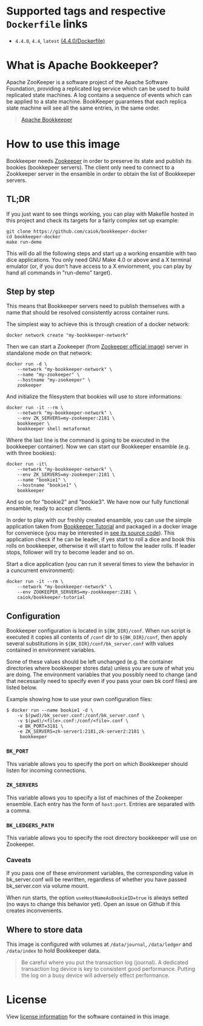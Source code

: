 # Supported tags and respective `Dockerfile` links

* `4.4.0`, `4.4`, `latest` [(4.4.0/Dockerfile)](https://github.com/caiok/bookkeeper-docker/blob/master/4.4.0/Dockerfile)

# What is Apache Bookkeeper?

Apache ZooKeeper is a software project of the Apache Software Foundation, providing a replicated log service which can be used to build replicated state machines. A log contains a sequence of events which can be applied to a state machine. BookKeeper guarantees that each replica state machine will see all the same entries, in the same order.

> [Apache Bookkeeper](http://bookkeeper.apache.org/)


# How to use this image

Bookkeeper needs [Zookeeper](https://zookeeper.apache.org/) in order to preserve its state and publish its bookies (bookkepeer servers). The client only need to connect to a Zookkeeper server in the ensamble in order to obtain the list of Bookkeeper servers.

## TL;DR

If you just want to see things working, you can play with Makefile hosted in this project and check its targets for a fairly complex set up example:

	git clone https://github.com/caiok/bookkeeper-docker
	cd bookkeeper-docker
	make run-demo

This will do all the following steps and start up a working ensamble with two dice applications.
You only need GNU Make 4.0 or above and a X terminal emulator (or, if you don't have access to a X enviornment, you can play by hand all commands in "run-demo" target).


## Step by step

This means that Bookkeeper servers need to publish themselves with a name that should be resolved consistently across container runs.

The simplest way to achieve this is through creation of a docker network:

	docker network create "my-bookkeeper-network"

Then we can start a Zookeeper (from [Zookeeper official image](https://hub.docker.com/_/zookeeper/)) server in standalone mode on that network:

	docker run -d \
		--network "my-bookkeeper-network" \
		--name "my-zookeeper" \
		--hostname "my-zookeeper" \
		zookeeper

And initialize the filesystem that bookies will use to store informations:

	docker run -it --rm \
		--network "my-bookkeeper-network" \
		--env ZK_SERVERS=my-zookeeper:2181 \
		bookkeeper \
		bookkeeper shell metaformat

Where the last line is the command is going to be executed in the bookkeeper container). Now we can start our Bookkeeper ensamble (e.g. with three bookies):

	docker run -it\
		--network "my-bookkeeper-network" \
		--env ZK_SERVERS=my-zookeeper:2181 \
		--name "bookie1" \
		--hostname "bookie1" \
		bookkeeper

And so on for "bookie2" and "bookie3". We have now our fully functional ensamble, ready to accept clients. 

In order to play with our freshly created ensamble, you can use the simple application taken from [Bookkeeper Tutorial](http://bookkeeper.apache.org/docs/master/bookkeeperTutorial.html) and packaged in a docker image for conveniece (you may be interested in [see its source code](https://github.com/caiok/bookkeeper-tutorial)). This application check if he can be leader, if yes start to roll a dice and book this rolls on bookkeeper, otherwise it will start to follow the leader rolls. If leader stops, follower will try to become leader and so on.

Start a dice application (you can run it several times to view the behavior in a cuncurrent environment):
	
	docker run -it --rm \
		--network "my-bookkeeper-network" \
		--env ZOOKEEPER_SERVERS=my-zookkeeper:2181 \
		caiok/bookkeeper-tutorial


## Configuration

Bookkeeper configuration is located in `${BK_DIR}/conf`. When run script is executed it copies all contents of `/conf` dir to `${BK_DIR}/conf`, then apply several substitutions in `${BK_DIR}/conf/bk_server.conf` with values contained in environment variables.

Some of these values should be left unchanged (e.g. the container directories where bookkeeper stores data) unless you are sure of what you are doing. The environment variables that you possibly need to change (and that necessarily need to specify even if you pass your own bk conf files) are listed below.

Example showing how to use your own configuration files:

	$ docker run --name bookie1 -d \
		-v $(pwd)/bk_server.conf:/conf/bk_server.conf \
		-v $(pwd)/<file>.conf:/conf/<file>.conf \
		-e BK_PORT=3181 \
		-e ZK_SERVERS=zk-server1:2181,zk-server2:2181 \
		 bookkeeper

### `BK_PORT`

This variable allows you to specify the port on which Bookkeeper should listen for incoming connections.

### `ZK_SERVERS`

This variable allows you to specify a list of machines of the Zookeeper ensemble. Each entry has the form of `host:port`. Entries are separated with a comma. 

### `BK_LEDGERS_PATH`

This variable allows you to specify the root directory bookkeeper will use on Zookeeper.

### Caveats

If you pass one of these environment variables, the corresponding value in bk_server.conf will be rewritten, regardless of whether you have passed bk_server.con via volume mount.

When run starts, the option `useHostNameAsBookieID=true` is always setted (no ways to change this behavior yet). Open an issue on Github if this creates inconvenients.


## Where to store data

This image is configured with volumes at `/data/journal`, `/data/ledger` and `/data/index` to hold Bookkeeper data.

> Be careful where you put the transaction log (journal). A dedicated transaction log device is key to consistent good performance. Putting the log on a busy device will adversely effect performance.

# License

View [license information](https://github.com/apache/bookkeeper/blob/master/LICENSE) for the software contained in this image.
